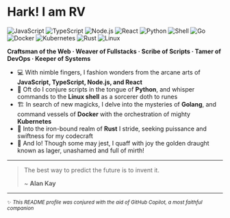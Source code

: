# Hark! I am RV

![JavaScript](https://img.shields.io/badge/-JavaScript-black?style=flat-square&logo=javascript)
![TypeScript](https://img.shields.io/badge/-TypeScript-black?style=flat-square&logo=typescript)
![Node.js](https://img.shields.io/badge/-Node.js-black?style=flat-square&logo=node.js)
![React](https://img.shields.io/badge/-React-black?style=flat-square&logo=react)
![Python](https://img.shields.io/badge/-Python-black?style=flat-square&logo=python)
![Shell](https://img.shields.io/badge/-Shell-black?style=flat-square&logo=gnu-bash)
![Go](https://img.shields.io/badge/-Go-black?style=flat-square&logo=go)
![Docker](https://img.shields.io/badge/-Docker-black?style=flat-square&logo=docker)
![Kubernetes](https://img.shields.io/badge/-Kubernetes-black?style=flat-square&logo=kubernetes)
![Rust](https://img.shields.io/badge/-Rust-black?style=flat-square&logo=rust)
![Linux](https://img.shields.io/badge/-Linux-black?style=flat-square&logo=linux)

**Craftsman of the Web · Weaver of Fullstacks · Scribe of Scripts · Tamer of DevOps · Keeper of Systems**

- 💻 With nimble fingers, I fashion wonders from the arcane arts of **JavaScript, TypeScript, Node.js, and React**  
- 🐍 Oft do I conjure scripts in the tongue of **Python**, and whisper commands to the **Linux shell** as a sorcerer doth to runes  
- 🏗️ In search of new magicks, I delve into the mysteries of **Golang**, and command vessels of **Docker** with the orchestration of mighty **Kubernetes**
- 🦀 Into the iron-bound realm of **Rust** I stride, seeking puissance and swiftness for my codecraft  
- 🍺 And lo! Though some may jest, I quaff with joy the golden draught known as lager, unashamed and full of mirth!

---
> The best way to predict the future is to invent it.
>
> ~ **Alan Kay**

<!-- ## 🌟 Noteworthy Works -->

<!-- TODO: Chronicle thine favourite or most wondrous repositories here! -->


<!-- ## 📫 Whereupon to Send Thy Ravens -->

<!--
When thou art ready, inscribe thy social links here!
[![Twitter](https://img.shields.io/badge/-@yourhandle-1da1f2?style=flat-square&logo=twitter&logoColor=white)](https://twitter.com/yourhandle)
[![LinkedIn](https://img.shields.io/badge/-ruvasqm-blue?style=flat-square&logo=linkedin&logoColor=white)](https://linkedin.com/in/ruvasqm)
[Personal Site](https://yourwebsite.com)
-->

---

<sub>✨ _This README profile was conjured with the aid of GitHub Copilot, a most faithful companion_</sub>
